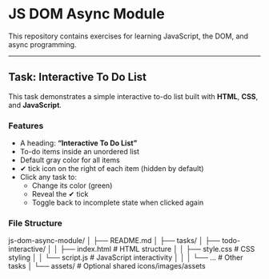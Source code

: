 # JS DOM Async Module

This repository contains exercises for learning JavaScript, the DOM, and async programming.

---

## Task: Interactive To Do List

This task demonstrates a simple interactive to-do list built with **HTML**, **CSS**, and **JavaScript**.

### Features
- A heading: **“Interactive To Do List”**
- To-do items inside an unordered list
- Default gray color for all items
- ✔ tick icon on the right of each item (hidden by default)
- Click any task to:
  - Change its color (green)
  - Reveal the ✔ tick
  - Toggle back to incomplete state when clicked again

### File Structure

js-dom-async-module/
│
├── README.md
│
├── tasks/
│ ├── todo-interactive/
│ │ ├── index.html # HTML structure
│ │ ├── style.css # CSS styling
│ │ └── script.js # JavaScript interactivity
│ │
│ └── ... # Other tasks
│
└── assets/ # Optional shared icons/images/assets